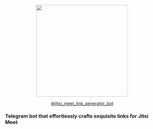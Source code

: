 <p align="center">
  <img src="https://github.com/limpid-kzonix/telegram-jitsi-meet/assets/8176996/05496e18-560a-4c8c-bfaa-e1efb2701bea" width="300px" height="300px"/>

</p>

<p align="center">
  <a href="https://t.me/jitsi_meet_link_generator_bot">@jitsi_meet_link_generator_bot</a>
</p>

<p align="center">
  <h3>Telegram bot that effortlessly crafts exquisite links for Jitsi Meet</h3>
</p>





